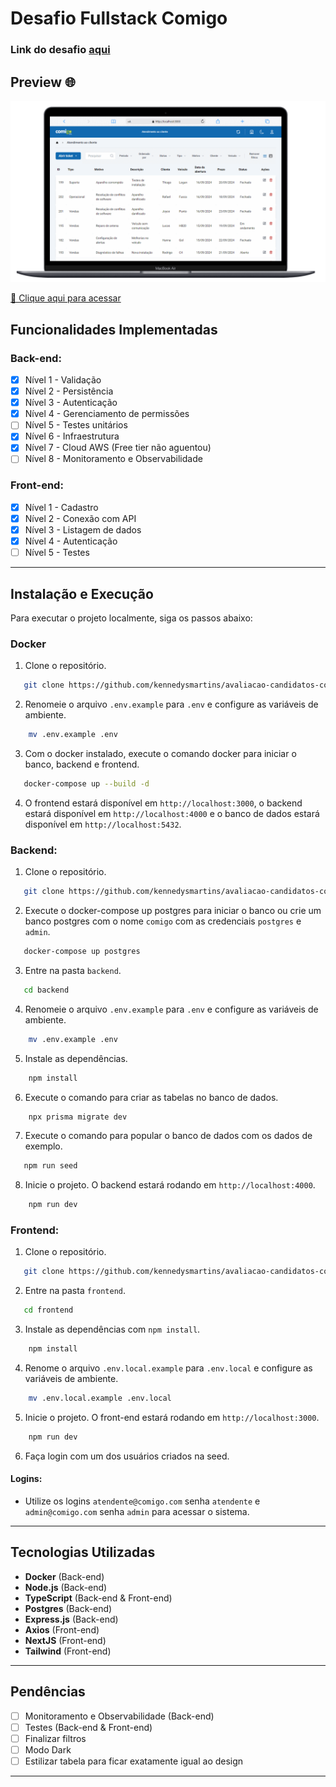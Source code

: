 # Desafio Fullstack Comigo

### Link do desafio [aqui](https://github.com/comigotech/avaliacao-candidatos-fullstack)

## Preview 🌐
[![Preview do Site](./.github/comigo-preview.gif)](http://18.117.122.205:3000/)

[🔗 Clique aqui para acessar](http://18.117.122.205:3000)

## Funcionalidades Implementadas
### Back-end:
- [x] Nível 1 - Validação
- [x] Nível 2 - Persistência
- [x] Nível 3 - Autenticação
- [x] Nível 4 - Gerenciamento de permissões
- [ ] Nível 5 - Testes unitários
- [x] Nível 6 - Infraestrutura
- [x] Nível 7 - Cloud AWS (Free tier não aguentou)
- [ ] Nível 8 - Monitoramento e Observabilidade

### Front-end:
- [x] Nível 1 - Cadastro
- [x] Nível 2 - Conexão com API
- [x] Nível 3 - Listagem de dados
- [x] Nível 4 - Autenticação
- [ ] Nível 5 - Testes

---

## Instalação e Execução

Para executar o projeto localmente, siga os passos abaixo:

### Docker

1. Clone o repositório.
```sh
   git clone https://github.com/kennedysmartins/avaliacao-candidatos-comigo.git
```
2. Renomeie o arquivo `.env.example` para `.env` e configure as variáveis de ambiente.
```sh
    mv .env.example .env
```
3. Com o docker instalado, execute  o comando docker para iniciar o banco, backend e frontend.
```sh
   docker-compose up --build -d
```
4. O frontend estará disponível em `http://localhost:3000`, o backend estará disponível em `http://localhost:4000` e o banco de dados estará disponível em `http://localhost:5432`.

### Backend:

1. Clone o repositório.
```sh
   git clone https://github.com/kennedysmartins/avaliacao-candidatos-comigo.git
```
2. Execute o docker-compose up postgres para iniciar o banco ou crie um banco postgres com o nome `comigo` com  as credenciais `postgres` e `admin`.
```sh
   docker-compose up postgres
```
3. Entre na pasta `backend`.
```sh
   cd backend
```
4. Renomeie o arquivo `.env.example` para `.env` e configure as variáveis de ambiente.
```sh
    mv .env.example .env
```
5. Instale as dependências.
```sh
    npm install
```
6. Execute o comando para criar as tabelas no banco de dados.
```sh
    npx prisma migrate dev
```
7. Execute o comando para popular o banco de dados com os dados de exemplo.
```sh
   npm run seed
```
8. Inicie o projeto. O backend estará rodando em `http://localhost:4000`.
```sh
    npm run dev
```


### Frontend:

1. Clone o repositório.
```sh
   git clone https://github.com/kennedysmartins/avaliacao-candidatos-comigo.git
```
2. Entre na pasta `frontend`.
```sh
   cd frontend
```
3. Instale as dependências com `npm install`.
```sh
    npm install
```
4. Renome o arquivo `.env.local.example` para `.env.local` e configure as variáveis de ambiente.
```sh
    mv .env.local.example .env.local
```
5. Inicie o projeto. O front-end estará rodando em `http://localhost:3000`.
```sh
    npm run dev
```
6. Faça login com um dos usuários criados na seed.

#### Logins:

- Utilize os logins `atendente@comigo.com` senha `atendente` e `admin@comigo.com` senha `admin` para acessar o sistema.
---

## Tecnologias Utilizadas
- **Docker** (Back-end)
- **Node.js** (Back-end)
- **TypeScript** (Back-end & Front-end)
- **Postgres** (Back-end)
- **Express.js** (Back-end)
- **Axios** (Front-end)
- **NextJS** (Front-end)
- **Tailwind** (Front-end)
---

## Pendências
- [ ] Monitoramento e Observabilidade (Back-end)
- [ ] Testes (Back-end & Front-end)
- [ ] Finalizar filtros
- [ ] Modo Dark
- [ ] Estilizar tabela para ficar exatamente igual ao design

---
